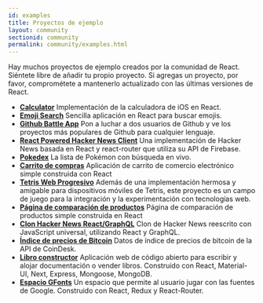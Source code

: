 ```yaml
---
id: examples
title: Proyectos de ejemplo
layout: community
sectionid: community
permalink: community/examples.html
---
```


Hay muchos proyectos de ejemplo creados por la comunidad de React. Siéntete libre de añadir tu propio proyecto. Si agregas un proyecto, por favor, comprométete a mantenerlo actualizado con las últimas versiones de React.


* **[Calculator](https://github.com/ahfarmer/calculator)** Implementación de la calculadora de iOS en React.
* **[Emoji Search](https://github.com/ahfarmer/emoji-search)** Sencilla aplicación en React para buscar emojis.
* **[Github Battle App](https://github.com/ReactTraining/react-fundamentals/tree/hosting)** Pon a luchar a dos usuarios de Github y ve los proyectos más populares de Github para cualquier lenguaje.
* **[React Powered Hacker News Client](https://github.com/insin/react-hn)** Una implementación de Hacker News basada en React y react-router que utiliza su API de Firebase.
* **[Pokedex](https://github.com/alik0211/pokedex)** La lista de Pokémon con búsqueda en vivo.
* **[Carrito de compras](https://github.com/jeffersonRibeiro/react-shopping-cart)** Aplicación de carrito de comercio electrónico simple construida con React
* **[Tetris Web Progresivo](https://github.com/skidding/flatris)** Además de una implementación hermosa y amigable para dispositivos móviles de Tetris, este proyecto es un campo de juego para la integración y la experimentación con tecnologías web.
* **[Página de comparación de productos](https://github.com/Rhymond/product-compare-react)** Página de comparación de productos simple construida en React
* **[Clon Hacker News React/GraphQL](https://github.com/clintonwoo/hackernews-react-graphql)** Clon de Hacker News reescrito con JavaScript universal, utilizando React y GraphQL.
* **[Índice de precios de Bitcoin](https://github.com/mrkjlchvz/bitcoin-price-index)** Datos de índice de precios de bitcoin de la API de CoinDesk.
* **[Libro constructor](https://github.com/builderbook/builderbook)** Aplicación web de código abierto para escribir y alojar documentación o vender libros. Construido con React, Material-UI, Next, Express, Mongoose, MongoDB.
* **[Espacio GFonts](https://github.com/pankajladhar/GFontsSpace)** Un espacio que permite al usuario jugar con las fuentes de Google. Construido con React, Redux y React-Router.
